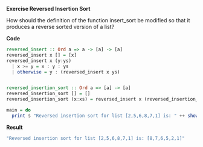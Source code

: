 **Exercise Reversed Insertion Sort**

How should the definition of the function insert_sort be modified so that it produces a reverse sorted version of a list?

**Code**
```haskell
reversed_insert :: Ord a => a -> [a] -> [a]
reversed_insert x [] = [x]
reversed_insert x (y:ys) 
  | x >= y = x : y : ys
  | otherwise = y : (reversed_insert x ys)


reversed_insertion_sort :: Ord a => [a] -> [a]
reversed_insertion_sort [] = []
reversed_insertion_sort (x:xs) = reversed_insert x (reversed_insertion_sort xs)

main = do
  print $ "Reversed insertion sort for list [2,5,6,8,7,1] is: " ++ show (reversed_insertion_sort [2,5,6,8,7,1])
```

**Result**
```bash
"Reversed insertion sort for list [2,5,6,8,7,1] is: [8,7,6,5,2,1]"
```
